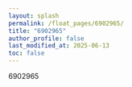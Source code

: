 ```yaml
---
layout: splash
permalink: /float_pages/6902965/
title: "6902965"
author_profile: false
last_modified_at: 2025-06-13
toc: false
---
```

 
6902965
